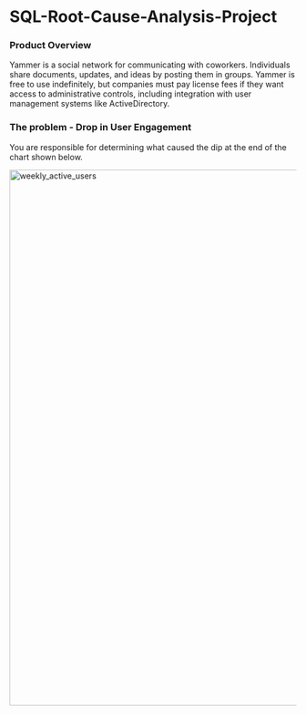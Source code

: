 # SQL-Root-Cause-Analysis-Project

### Product Overview
Yammer is a social network for communicating with coworkers. Individuals share documents, updates, and ideas by posting them in groups. Yammer is free to use indefinitely, but companies must pay license fees if they want access to administrative controls, including integration with user management systems like ActiveDirectory.

### The problem - Drop in User Engagement
You are responsible for determining what caused the dip at the end of the chart shown below.

<img width="941" alt="weekly_active_users" src="https://github.com/user-attachments/assets/081f11f0-4490-41a6-af46-440b787826de" />

